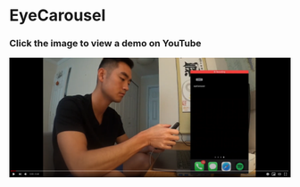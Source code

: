 # EyeCarousel

### Click the image to view a demo on YouTube
[![EyeCarousel Demo](demo/demo_photo.png)](https://www.youtube.com/watch?v=koTnz1PMMJM)
